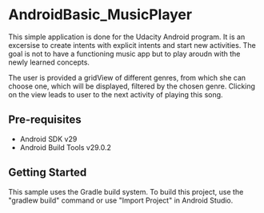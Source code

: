 AndroidBasic_MusicPlayer
========================

This simple application is done for the Udacity Android program. It is an excersise to create intents with explicit intents and start new activities. The goal is not to have a functioning music app but to play aroudn with the newly learned concepts.

The user is provided a gridView of different genres, from which she can choose one, which will be displayed, filtered by the chosen genre. Clicking on the view leads to user to the next activity of playing this song.

Pre-requisites
--------------

- Android SDK v29
- Android Build Tools v29.0.2

Getting Started
---------------

This sample uses the Gradle build system. To build this project, use the
"gradlew build" command or use "Import Project" in Android Studio.
